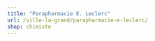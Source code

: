 ```yaml
---
title: "Parapharmacie E. Leclerc"
url: /ville-la-grand/parapharmacie-e-leclerc/
shop: chimiste
---
```

